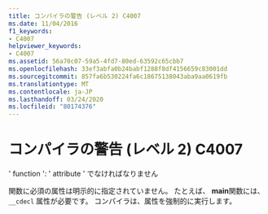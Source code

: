 ```yaml
---
title: コンパイラの警告 (レベル 2) C4007
ms.date: 11/04/2016
f1_keywords:
- C4007
helpviewer_keywords:
- C4007
ms.assetid: 56a70c07-59a5-4fd7-80ed-63592c65cbb7
ms.openlocfilehash: 33ef3abfa0b24babf1288f8df4156659c83001dd
ms.sourcegitcommit: 857fa6b530224fa6c18675138043aba9aa0619fb
ms.translationtype: MT
ms.contentlocale: ja-JP
ms.lasthandoff: 03/24/2020
ms.locfileid: "80174376"
---
```

# <a name="compiler-warning-level-2-c4007"></a>コンパイラの警告 (レベル 2) C4007

' function ': ' attribute ' でなければなりません

関数に必須の属性は明示的に指定されていません。 たとえば、 **main**関数には、`__cdecl` 属性が必要です。 コンパイラは、属性を強制的に実行します。
